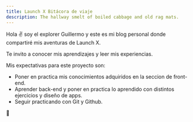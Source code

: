 ```yaml
---
title: Launch X Bitácora de viaje
description: The hallway smelt of boiled cabbage and old rag mats.
---
```


Hola ✌️  soy el explorer Guillermo y este es mi blog personal donde compartiré mis aventuras de Launch X.

Te invito a conocer mis aprendizajes y leer mis experiencias.


Mis expectativas para este proyecto son:
- Poner en practica mis conocimientos adquiridos en la seccion de front-end.
- Aprender back-end y poner en practica lo aprendido con distintos ejercicios y diseño de apps.
- Seguir practicando con Git y Github.


🚀
